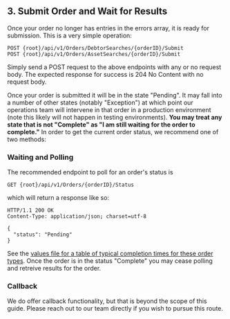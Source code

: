 ## 3. Submit Order and Wait for Results

Once your order no longer has entries in the errors array, it is ready for submission. This is a very simple operation:

```
POST {root}/api/v1/Orders/DebtorSearches/{orderID}/Submit
POST {root}/api/v1/Orders/AssetSearches/{orderID}/Submit
```

Simply send a POST request to the above endpoints with any or no request body. The expected response for success is 204 No Content with no request body.

Once your order is submitted it will be in the state "Pending". It may fall into a number of other states (notably "Exception") at which point our operations team will intervene in that order in a production environment (note this likely will not happen in testing environments). __You may treat any state that is not "Complete" as "I am still waiting for the order to complete."__ In order to get the current order status, we recommend one of two methods:

### Waiting and Polling

The recommended endpoint to poll for an order's status is 

```
GET {root}/api/v1/Orders/{orderID}/Status
```

which will return a response like so:

```
HTTP/1.1 200 OK
Content-Type: application/json; charset=utf-8

{
  "status": "Pending"
}
```

See the [values file for a table of typical completion times for these order types](https://github.com/Reg-Hub/API/blob/main/PPSA%20Searches/Values.md). Once the order is in the status "Complete" you may cease polling and retreive results for the order.

### Callback

We do offer callback functionality, but that is beyond the scope of this guide. Please reach out to our team directly if you wish to pursue this route.

